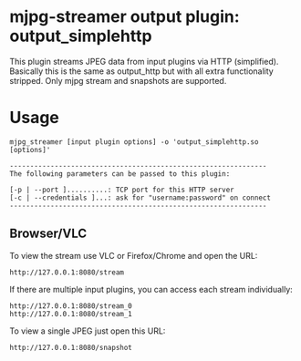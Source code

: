 mjpg-streamer output plugin: output_simplehttp
========================================

This plugin streams JPEG data from input plugins via HTTP (simplified).
Basically this is the same as output_http but with all extra functionality
stripped. Only mjpg stream and snapshots are supported.

Usage
=====

    mjpg_streamer [input plugin options] -o 'output_simplehttp.so [options]'

```
---------------------------------------------------------------
The following parameters can be passed to this plugin:

[-p | --port ]..........: TCP port for this HTTP server
[-c | --credentials ]...: ask for "username:password" on connect
---------------------------------------------------------------
```

Browser/VLC
-----------

To view the stream use VLC or Firefox/Chrome and open the URL:

    http://127.0.0.1:8080/stream

If there are multiple input plugins, you can access each stream individually:

    http://127.0.0.1:8080/stream_0
    http://127.0.0.1:8080/stream_1

To view a single JPEG just open this URL:

    http://127.0.0.1:8080/snapshot

